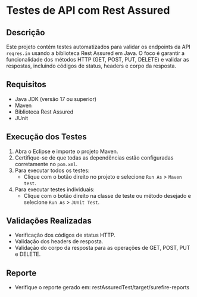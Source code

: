 # Testes de API com Rest Assured

## Descrição
Este projeto contém testes automatizados para validar os endpoints da API `reqres.in` usando a biblioteca Rest Assured em Java. O foco é garantir a funcionalidade dos métodos HTTP (GET, POST, PUT, DELETE) e validar as respostas, incluindo códigos de status, headers e corpo da resposta.

## Requisitos
- Java JDK (versão 17 ou superior)
- Maven
- Biblioteca Rest Assured
- JUnit

## Execução dos Testes
1. Abra o Eclipse e importe o projeto Maven.
2. Certifique-se de que todas as dependências estão configuradas corretamente no `pom.xml`.
3. Para executar todos os testes:
   - Clique com o botão direito no projeto e selecione `Run As` > `Maven test`.
4. Para executar testes individuais:
   - Clique com o botão direito na classe de teste ou método desejado e selecione `Run As` > `JUnit Test`.

## Validações Realizadas
- Verificação dos códigos de status HTTP.
- Validação dos headers de resposta.
- Validação do corpo da resposta para as operações de GET, POST, PUT e DELETE.

## Reporte
- Verifique o reporte gerado em: restAssuredTest/target/surefire-reports
